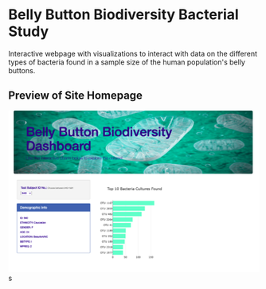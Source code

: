 # Belly Button Biodiversity Bacterial Study 

Interactive webpage with visualizations to interact with data on the different types of bacteria found in a sample size of the human population's belly buttons. 

## Preview of Site Homepage 

![Belly Button BioDiversity Dashboard](static/images/dashboard_preview.png)
 s